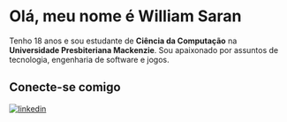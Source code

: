 # Olá, meu nome é William Saran
Tenho 18 anos e sou estudante de **Ciência da Computação** na **Universidade Presbiteriana Mackenzie**.
Sou apaixonado por assuntos de tecnologia, engenharia de software e jogos.
## Conecte-se comigo
[![linkedin](https://img.shields.io/badge/linkedin-0A66C2?style=for-the-badge&logo=linkedin&logoColor=white)](https://www.linkedin.com/in/williamsaranjr)